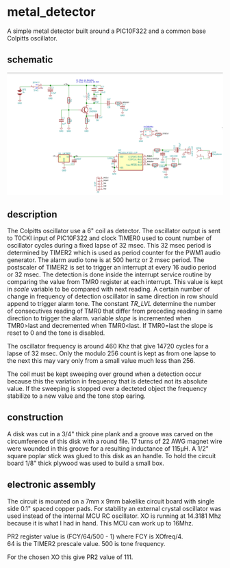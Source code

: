 metal_detector
==============

A simple metal detector built around a PIC10F322 and a common base Colpitts oscillator.

schematic
---------
![schematic](schematic.png)

description
-----------
  The Colpitts oscillator use a 6" coil as detector. The oscillator output is sent to T0CKI input of PIC10F322 and clock TIMER0 used to count number of oscillator
cycles during a fixed lapse of 32 msec. This 32 msec period is determined by TIMER2 which is used as period counter for the PWM1 audio generator. The alarm audio tone
is at 500 hertz or 2 msec period. The postscaler of TIMER2 is set to trigger an interrupt at every 16 audio period or 32 msec. The detection is done inside the interrupt
service routine by comparing the value from TMR0 register at each interrupt. This value is kept in *scale* variable to be compared with next reading. A certain number of
change in frequency of detection oscillator in same direction in row should append to trigger alarm tone. The constant *TR_LVL* determine the number of consecutives
reading of TMR0 that differ from preceding reading in same direction to trigger the alarm. variable *slope* is incremented when TMR0>last and decremented when TMR0<last.
If TMR0=last the slope is reset to 0 and the tone is disabled.

  The oscillator frequency is around 460 Khz that give 14720 cycles for a lapse of 32 msec. Only the modulo 256 count is kept as from one lapse to the next this may vary only from a small value much less than 256. 

  The coil must be kept sweeping over ground when a detection occur because this the variation in frequency that is detected not its absolute value. If the sweeping is stopped over a decteted object the frequency stabilize to a new value and the tone stop earing.


construction
-----------------
  A disk was cut in a 3/4" thick pine plank and a groove was carved on the circumference of this disk with a round file. 17 turns of 22 AWG magnet wire were wounded in this groove for a resulting inductance of 115µH. A 1/2" square poplar stick was glued to this disk as an handle. To hold the circuit board 1/8" thick plywood was used
to build a small box.

electronic assembly
--------------------
 The circuit is mounted on a 7mm x 9mm bakelike circuit board with single side 0.1" spaced copper pads. For stability an external crystal oscillator was used instead
of the internal MCU RC oscillator. XO is running at 14.3181 Mhz because it is what I had in hand. This MCU can work up to 16Mhz. 

PR2 register value is (FCY/64/500 - 1) where 
   FCY is XOfreq/4.  
   64 is the TIMER2 prescale value. 
   500 is tone frequency. 

  For the chosen XO this give PR2 value of 111.

 
